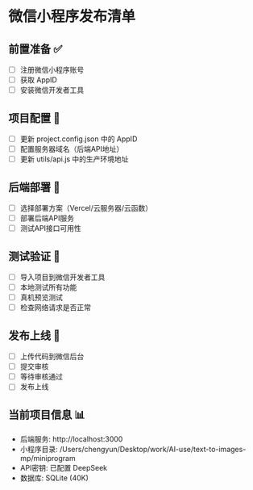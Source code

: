 # 微信小程序发布清单

## 前置准备 ✅
- [ ] 注册微信小程序账号
- [ ] 获取 AppID
- [ ] 安装微信开发者工具

## 项目配置 📝
- [ ] 更新 project.config.json 中的 AppID
- [ ] 配置服务器域名（后端API地址）
- [ ] 更新 utils/api.js 中的生产环境地址

## 后端部署 🚀
- [ ] 选择部署方案（Vercel/云服务器/云函数）
- [ ] 部署后端API服务
- [ ] 测试API接口可用性

## 测试验证 🧪
- [ ] 导入项目到微信开发者工具
- [ ] 本地测试所有功能
- [ ] 真机预览测试
- [ ] 检查网络请求是否正常

## 发布上线 📱
- [ ] 上传代码到微信后台
- [ ] 提交审核
- [ ] 等待审核通过
- [ ] 发布上线

## 当前项目信息 📊
- 后端服务: http://localhost:3000
- 小程序目录: /Users/chengyun/Desktop/work/AI-use/text-to-images-mp/miniprogram
- API密钥: 已配置 DeepSeek
- 数据库: SQLite (40K)

